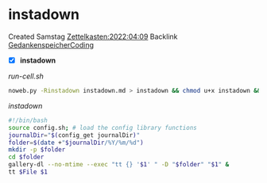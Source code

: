 # instadown
Created Samstag [Zettelkasten:2022:04:09]()
Backlink [GedankenspeicherCoding](../GedankenspeicherCoding.md)

- [X] **instadown**

*run-cell.sh*
```bash
noweb.py -Rinstadown instadown.md > instadown && chmod u+x instadown && echo 'fertig'
```



*instadown*
```bash
#!/bin/bash
source config.sh; # load the config library functions
journalDir="$(config_get journalDir)"
folder=$(date +"$journalDir/%Y/%m/%d")
mkdir -p $folder
cd $folder
gallery-dl --no-mtime --exec "tt {} '$1' " -D "$folder" "$1" &
tt $File $1
```

